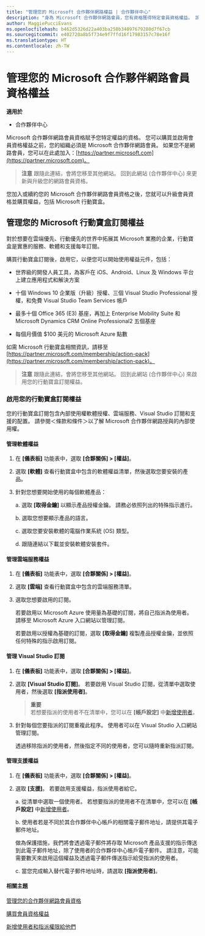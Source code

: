 ```yaml
---
title: "管理您的 Microsoft 合作夥伴網路權益 | 合作夥伴中心"
description: "身為 Microsoft 合作夥伴網路會員，您有資格獲得特定會員資格權益。 說明如何在合作夥伴中心啟用及管理您的會員資格權益。"
author: MaggiePucciEvans
ms.openlocfilehash: b462d5326d22a403ba250b34097679280d7f67cb
ms.sourcegitcommit: e402720a8b5f734e9f7ffd16f17983157c78e16f
ms.translationtype: HT
ms.contentlocale: zh-TW
---
```

# <a name="manage-your-microsoft-partner-network-membership-benefits"></a>管理您的 Microsoft 合作夥伴網路會員資格權益

**適用於**

-  合作夥伴中心

Microsoft 合作夥伴網路會員資格賦予您特定權益的資格。 您可以購買並啟用會員資格權益之前，您的組織必須是 Microsoft 合作夥伴網路會員。 如果您不是網路會員，您可以在此處加入：[https://partner.microsoft.com](https://partner.microsoft.com)。

>**注意** 跟隨此連結，會將您移至其他網站。 回到此網站 (合作夥伴中心) 來更新與升級您的網路會員資格。

您加入或續約您的 Microsoft 合作夥伴網路會員資格之後，您就可以升級會員資格並購買權益，包括 Microsoft 行動寶盒。


## <a name="manage-your-microsoft-action-pack-subscription-benefits"></a>管理您的 Microsoft 行動寶盒訂閱權益

對於想要在雲端優先、行動優先的世界中拓展其 Microsoft 業務的企業，行動寶盒是實惠的服務、軟體和支援每年訂閱。

購買行動寶盒訂閱後，啟用它，以便您可以開始使用權益元件，包括：

- 世界級的開發人員工具，為客戶在 iOS、Android、Linux 及 Windows 平台上建立應用程式和解決方案

- 十個 Windows 10 企業版（升級）授權、三個 Visual Studio Professional 授權，和免費 Visual Studio Team Services 帳戶 

- 最多十個 Office 365 (E3) 基座，再加上 Enterprise Mobility Suite 和 Microsoft Dynamics CRM Online Professional2 五個基座 

- 每個月價值 $100 美元的 Microsoft Azure 點數

如需 Microsoft 行動寶盒相關資訊，請移至 [https://partner.microsoft.com/membership/action-pack](https://partner.microsoft.com/membership/action-pack)。

>**注意** 跟隨此連結，會將您移至其他網站。 回到此網站 (合作夥伴中心) 來啟用您的行動寶盒訂閱權益。 


### <a name="activate-your-action-pack-subscription-benefits"></a>啟用您的行動寶盒訂閱權益

您的行動寶盒訂閱包含內部使用權軟體授權、雲端服務、Visual Studio 訂閱和支援的配置。 請參閱＜條款和條件＞以了解 Microsoft 合作夥伴網路授與的內部使用權。


#### <a name="manage-software-benefits"></a>管理軟體權益

1. 在 **\[儀表板\]** 功能表中，選取 **\[合夥關係\] > \[權益\]**。

2. 選取 **\[軟體\]** 查看行動寶盒中包含的軟體權益清單，然後選取您要安裝的產品。 

3. 針對您想要開始使用的每個軟體產品：

    a. 選取 **\[取得金鑰\]** 以顯示產品授權金鑰。 請務必依照列出的特殊指示進行。

    b. 選取您想要顯示產品的語言。

    c. 選取您要安裝軟體的電腦作業系統 (OS) 類型。

    d. 跟隨連結以下載並安裝軟體安裝套件。

   
#### <a name="manage-cloud-services-benefits"></a>管理雲端服務權益

1. 在 **\[儀表板\]** 功能表中，選取 **\[合夥關係\] > \[權益\]**。

2. 選取 **\[雲端\]** 查看行動寶盒中包含的雲端服務清單。

3. 選取您想要啟用的訂閱。 

    若要啟用以 Microsoft Azure 使用量為基礎的訂閱，將自己指派為使用者。 請移至 Microsoft Azure 入口網站以管理訂閱。

    若要啟用以授權為基礎的訂閱，選取 **\[取得金鑰\]** 複製產品授權金鑰，並依照任何特殊的指示啟用訂閱。  


#### <a name="manage-visual-studio-subscriptions"></a>管理 Visual Studio 訂閱

1. 在 **\[儀表板\]** 功能表中，選取 **\[合夥關係\] > \[權益\]**。

2. 選取 **\[Visual Studio 訂閱\]**。 若要啟用 Visual Studio 訂閱，從清單中選取使用者，然後選取 **\[指派使用者\]**。 

    >**重要**<br>
若想要指派的使用者不在清單中，您可以在 **\[帳戶設定\]** 中[新增使用者](create-user-accounts-and-set-permissions.md)。

3. 針對每個您要指派的訂閱重複此程序。 使用者可以在 Visual Studio 入口網站管理訂閱。 

    透過移除指派的使用者，然後指定不同的使用者，您可以隨時重新指派訂閱。 


#### <a name="manage-support-benefits"></a>管理支援權益

1. 在 **\[儀表板\]** 功能表中，選取 **\[合夥關係\] > \[權益\]**。

2. 選取 **\[支援\]**。 若要啟用支援權益，指派使用者給它。 
   
    a.  從清單中選取一個使用者。 若想要指派的使用者不在清單中，您可以在 **\[帳戶設定\]** 中[新增使用者](create-user-accounts-and-set-permissions.md)。

    b.  使用者若是不同於其合作夥伴中心帳戶的相關電子郵件地址，請提供其電子郵件地址。 
    
    做為保護措施，我們將會透過電子郵件將存取 Microsoft 產品支援的指示傳送到此電子郵件地址，除了使用者的合作夥伴中心帳戶電子郵件。 請注意，可能需要數天來啟用這個權益及透過電子郵件傳送指示給受指派的使用者。    
    
    c.  當您完成輸入替代電子郵件地址時，請選取 **\[指派使用者\]**。 


#### <a name="related-topics"></a>相關主題

[管理您的合作夥伴網路會員資格](manage-your-partner-network-membership.md)

[購買會員資格權益](upgrade-your-partner-network-membership.md)

[新增使用者和指派權限給他們](create-user-accounts-and-set-permissions.md)

